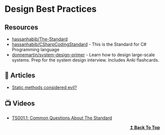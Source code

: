 # Design Best Practices

## Resources
- [hassanhabib/The-Standard](https://github.com/hassanhabib/The-Standard)
- [hassanhabib/CSharpCodingStandard](https://github.com/hassanhabib/CSharpCodingStandard) - This is the Standard for C# Programming language
- [donnemartin/system-design-primer](https://github.com/donnemartin/system-design-primer) - Learn how to design large-scale systems. Prep for the system design interview. Includes Anki flashcards.
## 📕 Articles
- [Static methods considered evil?](https://enterprisecraftsmanship.com/posts/static-methods-evil/)

## 📺 Videos
- [TS001.1: Common Questions About The Standard](https://www.youtube.com/watch?v=Au7G_y4BkbY)

<div align="right">
  <b><a href="#contents">↥ Back To Top</a></b>
</div>
